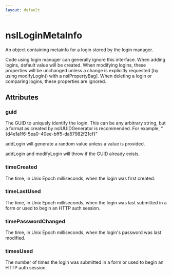 ```yaml
---
layout: default
---
```


# nsILoginMetaInfo #

An object containing metainfo for a login stored by the login manager.

Code using login manager can generally ignore this interface. When adding
logins, default value will be created. When modifying logins, these
properties will be unchanged unless a change is explicitly requested [by
using modifyLogin() with a nsIPropertyBag]. When deleting a login or
comparing logins, these properties are ignored.


## Attributes ##

### guid ###

The GUID to uniquely identify the login. This can be any arbitrary
string, but a format as created by nsIUUIDGenerator is recommended.
For example, "{d4e1a1f6-5ea0-40ee-bff5-da57982f21cf}"

addLogin will generate a random value unless a value is provided.

addLogin and modifyLogin will throw if the GUID already exists.


### timeCreated ###

The time, in Unix Epoch milliseconds, when the login was first created.


### timeLastUsed ###

The time, in Unix Epoch milliseconds, when the login was last submitted
in a form or used to begin an HTTP auth session.


### timePasswordChanged ###

The time, in Unix Epoch milliseconds, when the login's password was
last modified.


### timesUsed ###

The number of times the login was submitted in a form or used to begin
an HTTP auth session.


